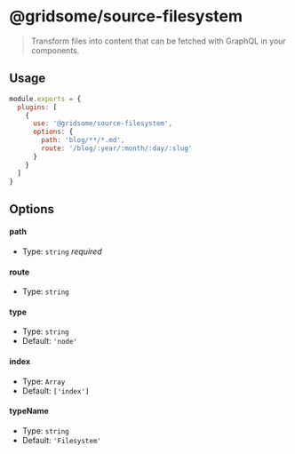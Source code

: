 # @gridsome/source-filesystem

> Transform files into content that can be fetched with GraphQL in your components.

## Usage

```js
module.exports = {
  plugins: [
    {
      use: '@gridsome/source-filesystem',
      options: {
        path: 'blog/**/*.md',
        route: '/blog/:year/:month/:day/:slug'
      }
    }
  ]
}
```

## Options

#### path

- Type: `string` *required*

#### route

- Type: `string`

#### type

- Type: `string`
- Default: `'node'`

#### index

- Type: `Array`
- Default: `['index']`

#### typeName

- Type: `string`
- Default: `'Filesystem'`
